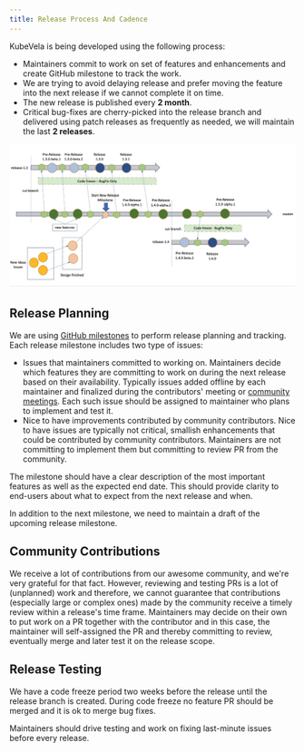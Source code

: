 ```yaml
---
title: Release Process And Cadence
---
```


KubeVela is being developed using the following process:

* Maintainers commit to work on set of features and enhancements and create GitHub milestone to track the work.
* We are trying to avoid delaying release and prefer moving the feature into the next release if we cannot complete it on time.
* The new release is published every **2 month**.
* Critical bug-fixes are cherry-picked into the release branch and delivered using patch releases as frequently as needed, we will maintain the last **2 releases**.

![develop-flow](../resources/develop-code-flow.jpg)

## Release Planning

We are using [GitHub milestones](https://github.com/kubevela/kubevela/milestones) to perform release planning and tracking. Each release milestone includes two type of issues:

* Issues that maintainers committed to working on. Maintainers decide which features they are committing to work on during the next release based on their availability. Typically issues added offline by each maintainer and finalized during the contributors' meeting or [community meetings](https://github.com/kubevela/community#community-meetings). Each such issue should be assigned to maintainer who plans to implement and test it.
* Nice to have improvements contributed by community contributors. Nice to have issues are typically not critical, smallish enhancements that could be contributed by community contributors. Maintainers are not committing to implement them but committing to review PR from the community.

The milestone should have a clear description of the most important features as well as the expected end date. This should provide clarity to end-users about what to expect from the next release and when.

In addition to the next milestone, we need to maintain a draft of the upcoming release milestone.

## Community Contributions

We receive a lot of contributions from our awesome community, and we're very grateful for that fact. However, reviewing and testing PRs is a lot of (unplanned) work and therefore, we cannot guarantee that contributions (especially large or complex ones) made by the community receive a timely review within a release's time frame. Maintainers may decide on their own to put work on a PR together with the contributor and in this case, the maintainer will self-assigned the PR and thereby committing to review, eventually merge and later test it on the release scope.

## Release Testing

We have a code freeze period two weeks before the release until the release branch is created. During code freeze no feature PR should be merged and it is ok to merge bug fixes.

Maintainers should drive testing and work on fixing last-minute issues before every release. 